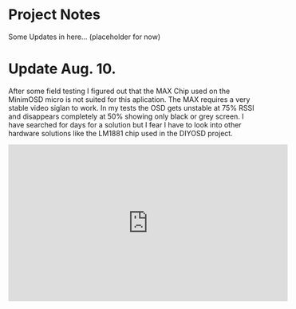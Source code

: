 # Project Notes
Some Updates in here… (placeholder for now)

# Update Aug. 10.
After some field testing I figured out that the MAX Chip used on the MinimOSD micro is not suited for this aplication. 
The MAX requires a very stable video siglan to work. In my tests the OSD gets unstable at 75% RSSI and disappears completely at 50% showing only black or grey screen. I have searched for days for a solution but I fear I have to look into other hardware solutions like the LM1881 chip used in the DIYOSD project. 

<iframe width="560" height="315" src="https://www.youtube.com/embed/iRrj66cfb9g" frameborder="0" allow="autoplay; encrypted-media" allowfullscreen></iframe>
